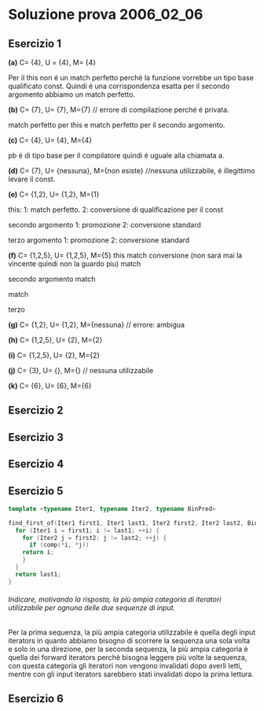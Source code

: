 # Soluzione prova 2006_02_06

## Esercizio 1


**(a)** C= {4}, U = {4}, M= {4}

Per il this non é un match perfetto perché la funzione vorrebbe un tipo base qualificato const.
Quindi é una corrispondenza esatta
per il secondo argomento abbiamo un match perfetto.


**(b)** C= {7}, U= {7}, M={7} // errore di compilazione perché é privata.

match perfetto per this e match perfetto per il secondo argomento.

**(c)** C= {4}, U= {4}, M={4}

pb é di tipo base per il compilatore
quindi é uguale alla chiamata a.

**(d)**
C= {7}, U= {nessuna}, M={non esiste} //nessuna utilizzabile,
é illegittimo levare il const.

**(e)**
C= {1,2}, U= {1,2}, M={1}

this:
1: match perfetto.
2: conversione di qualificazione per il const

secondo argomento
1: promozione
2: conversione standard

terzo argomento
1: promozione
2:	conversione standard


**(f)**
C= {1,2,5}, U= {1,2,5}, M={5}
this
match
conversione (non sará mai la vincente quindi non la guardo piu)
match

secondo argomento
match

match

terzo

**(g)**
C= {1,2}, U= {1,2}, M={nessuna} // errore: ambigua

**(h)**
C= {1,2,5}, U= {2}, M={2}

**(i)**
C= {1,2,5}, U= {2}, M={2}

**(j)**
C= {3}, U= {}, M={} // nessuna utilizzabile

**(k)**
C= {6}, U= {6}, M={6}

## Esercizio 2
## Esercizio 3
## Esercizio 4
## Esercizio 5

```c++
template <typename Iter1, typename Iter2, typename BinPred>

find_first_of(Iter1 first1, Iter1 last1, Iter2 first2, Iter2 last2, BinPred comp) {
  for (Iter1 i = first1; i != last1; ++i) {
    for (Iter2 j = first2; j != last2; ++j) {
      if (comp(*i, *j))
	return i;
    }
  }
  return last1;
}
```

###### Indicare, motivando la risposta, la più ampia categoria di iteratori utilizzabile per ognuna delle due sequenze di input.

Per la prima sequenza, la più ampia categoria utilizzabile è quella degli input iterators in quanto abbiamo bisogno di scorrere la sequenza una sola volta e solo in una direzione, per la seconda sequenza, la più ampia categoria è quella dei forward iterators perchè bisogna leggere più volte la sequenza, con questa categoria gli iteratori non vengono invalidati dopo averli letti, mentre con gli input iterators sarebbero stati invalidati dopo la prima lettura.


## Esercizio 6
